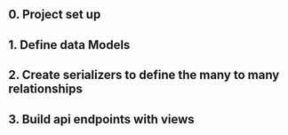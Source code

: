 ## 0. Project set up
## 1. Define data Models
## 2. Create serializers to define the many to many relationships
## 3. Build api endpoints with views
